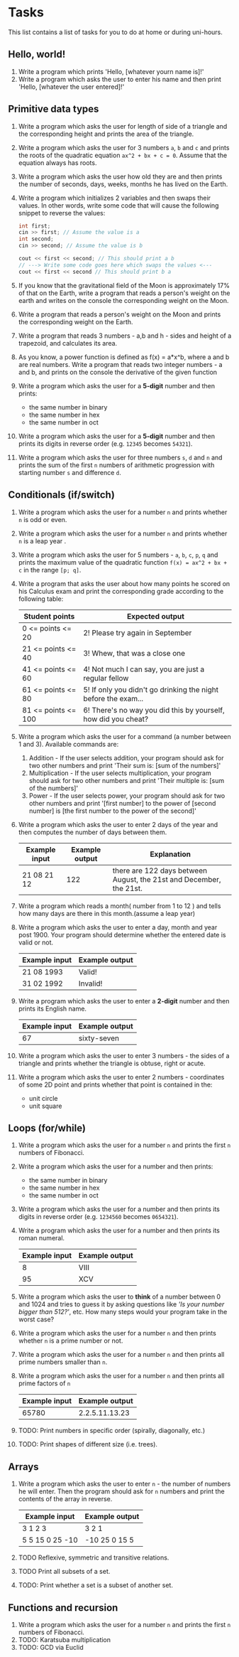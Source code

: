 # Tasks

This list contains a list of tasks for you to do at home or during uni-hours.

## Hello, world!

1. Write a program which prints 'Hello, [whatever yourn name is]!'
1. Write a program which asks the user to enter his name and then print 'Hello, [whatever the user entered]!'

## Primitive data types

1. Write a program which asks the user for length of side of a triangle and the corresponding height and prints the area of the triangle.
1. Write a program which asks the user for 3 numbers `a`, `b` and `c` and prints the roots of the quadratic equation `ax^2 + bx + c = 0`. Assume that the equation always has roots.
1. Write a program which asks the user how old they are and then prints the number of seconds, days, weeks, months he has lived on the Earth.
1. Write a program which initializes 2 variables and then swaps their values. In other words, write some code that will cause the following snippet to reverse the values:
    ```cpp
    int first;
    cin >> first; // Assume the value is a
    int second;
    cin >> second; // Assume the value is b

    cout << first << second; // This should print a b
    // ---> Write some code goes here which swaps the values <---
    cout << first << second // This should print b a
    ```
    
1. If you know that the gravitational field of the Moon is approximately 17% of that on the Earth, write a program that reads a person's weight on the earth and writes on the console the corresponding weight on the Moon.

1. Write a program that reads a person's weight on the Moon and prints the corresponding weight on the Earth.

1. Write a program that reads 3 numbers - a,b and h - sides and height of a trapezoid, and calculates its area.

1. As you know, a power function is defined as f(x) = a*x^b, where a and b are real numbers.
Write a program that reads two integer numbers - a and b, and prints on the console the derivative of the given function

1. Write a program which asks the user for a **5-digit** number and then prints:
    - the same number in binary
    - the same number in hex
    - the same number in oct
1. Write a program which asks the user for a **5-digit** number and then prints its digits in reverse order (e.g. `12345` becomes `54321`).
1. Write a program which asks the user for three numbers `s`, `d` and `n` and prints the sum of the first `n` numbers of arithmetic progression with starting number `s` and difference `d`.

## Conditionals (if/switch)

1. Write a program which asks the user for a number `n` and prints whether `n` is odd or even.

1. Write a program which asks the user for a number `n` and prints whether `n` is a leap year .

1. Write a program which asks the user for 5 numbers - `a`, `b`, `c`, `p`, `q` and prints the maximum value of the quadratic function `f(x) = ax^2 + bx + c` in the range `[p; q]`.

1. Write a program that asks the user about how many points he scored on his Calculus exam and print the corresponding grade according to the following table:

    | Student points      | Expected output |
    | --------------      | --------------- |
    |  0 <= points <=  20 | 2! Please try again in September                                    |
    | 21 <= points <=  40 | 3! Whew, that was a close one                                       |
    | 41 <= points <=  60 | 4! Not much I can say, you are just a     regular fellow            |
    | 61 <= points <=  80 | 5! If only you didn't go drinking the     night before the exam...  |
    | 81 <= points <= 100 | 6! There's no way you did this by yourself, how did you cheat?  |

1. Write a program which asks the user for a command (a number between 1 and 3). Available commands are:
    1. Addition - If the user selects addition, your program should ask for two other numbers and print 'Their sum is: [sum of the numbers]'
    1. Multiplication - If the user selects multiplication, your program should ask for two other numbers and print 'Their multiple is: [sum of the numbers]'
    1. Power - If the user selects power, your program should ask for two other numbers and print '[first number] to the power of [second number] is [the first number to the power of the second]'

1. Write a program which asks the user to enter 2 days of the year and then computes the number of days between them.
    
    | Example input | Example output | Explanation |
    | ------------- | -------------- | ----------- |
    | 21 08 21 12 | 122 | there are 122 days between August, the 21st and December, the 21st. |

1. Write a program which reads a month( number from 1 to 12 ) and tells how many days are there in this month.(assume a leap year)

1. Write a program which asks the user to enter a day, month and year post 1900. Your program should determine whether the entered date is valid or not.
    
    | Example input | Example output |
    | ------------- | -------------|
    | 21 08 1993 | Valid! |
    | 31 02 1992 | Invalid! |

1. Write a program which asks the user to enter a **2-digit** number and then prints its English name.
    
    | Example input | Example output |
    | ------------- | -------------- |
    | 67 | sixty-seven |

1. Write a program which asks the user to enter 3 numbers - the sides of a triangle and prints whether the triangle is obtuse, right or acute.

1. Write a program which asks the user to enter 2 numbers - coordinates of some 2D point and prints whether that point is contained in the:
    - unit circle
    - unit square

## Loops (for/while)

1. Write a program which asks the user for a number `n` and prints the first `n` numbers of Fibonacci.
1. Write a program which asks the user for a number and then prints:
    - the same number in binary
    - the same number in hex
    - the same number in oct
1. Write a program which asks the user for a number and then prints its digits in reverse order (e.g. `1234560` becomes `0654321`).
1. Write a program which asks the user for a number and then prints its roman numeral.
    
    | Example input | Example output |
    | ------------- | -------------- |
    | 8 | VIII |
    | 95 | XCV |
1. Write a program which asks the user to **think** of a number between 0 and 1024 and tries to guess it by asking questions like *'Is your number bigger than 512?'*, etc. How many steps would your program take in the worst case?
1. Write a program which asks the user for a number `n` and then prints whether `n` is a prime number or not.
1. Write a program which asks the user for a number `n` and then prints all prime numbers smaller than `n`.
1. Write a program which asks the user for a number `n` and then prints all prime factors of `n`
    
    | Example input | Example output |
    | ------------- | -------------- |
    | 65780 | 2.2.5.11.13.23 |
1. TODO: Print numbers in specific order (spirally, diagonally, etc.)
1. TODO: Print shapes of different size (i.e. trees).

## Arrays

1. Write a program which asks the user to enter `n` - the number of numbers he will enter. Then the program should ask for `n` numbers and print the contents of the array in reverse.
    
    | Example input | Example output |
    | ------------- | -------------- |
    | 3 1 2 3 | 3 2 1 |
    | 5 5 15 0 25 -10 | -10 25 0 15 5 |

1. TODO Reflexive, symmetric and transitive relations.
1. TODO Print all subsets of a set.
1. TODO: Print whether a set is a subset of another set.

## Functions and recursion

1. Write a program which asks the user for a number `n` and prints the first `n` numbers of Fibonacci.
1. TODO: Karatsuba multiplication
1. TODO: GCD via Euclid
